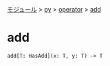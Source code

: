 [モジュール](../../index.md) > [py](../index.md) > [operator](./index.md) > [add]()

# add

```
add[T: HasAdd](x: T, y: T) -> T
```

